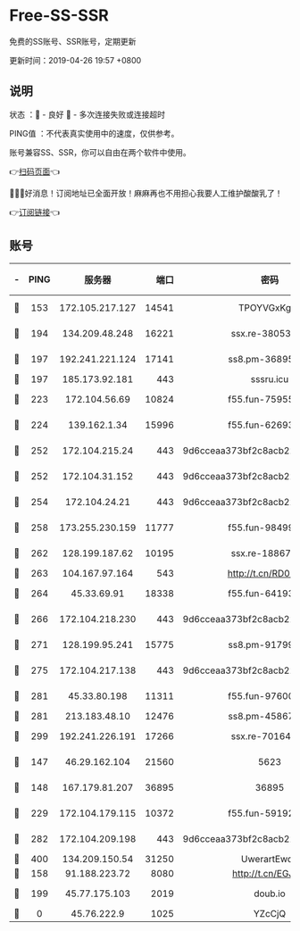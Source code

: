 # Free-SS-SSR

免费的SS账号、SSR账号，定期更新

更新时间：2019-04-26 19:57 +0800

## 说明

状态     ：🙂 - 良好 🙁 - 多次连接失败或连接超时

PING值   ：不代表真实使用中的速度，仅供参考。

账号兼容SS、SSR，你可以自由在两个软件中使用。

👉[扫码页面](https://liesauer.github.io/Free-SS-SSR/)👈

🎉🎉🎉好消息！订阅地址已全面开放！麻麻再也不用担心我要人工维护酸酸乳了！

👉[订阅链接](https://www.liesauer.net/yogurt/subscribe?ACCESS_TOKEN=DAYxR3mMaZAsaqUb)👈

## 账号

|-|PING|服务器|端口|密码|加密方式|区域|
|:----:|:----:|:-----:|-----:|:----:|:----:|:----:|
|🙂|153|172.105.217.127|14541|TPOYVGxKglpi|aes-256-cfb|JP|
|🙂|194|134.209.48.248|16221|ssx.re-38053204|aes-256-cfb|US|
|🙂|197|192.241.221.124|17141|ss8.pm-36895693|aes-256-cfb|US|
|🙂|197|185.173.92.181|443|sssru.icu|rc4-md5|RU|
|🙂|223|172.104.56.69|10824|f55.fun-75955527|aes-256-cfb|SG|
|🙂|224|139.162.1.34|15996|f55.fun-62693899|aes-256-cfb|SG|
|🙂|252|172.104.215.24|443|9d6cceaa373bf2c8acb22e60b6a58be6|aes-256-cfb|US|
|🙂|252|172.104.31.152|443|9d6cceaa373bf2c8acb22e60b6a58be6|aes-256-cfb|US|
|🙂|254|172.104.24.21|443|9d6cceaa373bf2c8acb22e60b6a58be6|aes-256-cfb|US|
|🙂|258|173.255.230.159|11777|f55.fun-98499590|aes-256-cfb|US|
|🙂|262|128.199.187.62|10195|ssx.re-18867296|aes-256-cfb|SG|
|🙂|263|104.167.97.164|543|http://t.cn/RD0D7sx|rc4-md5|CA|
|🙂|264|45.33.69.91|18338|f55.fun-64193387|aes-256-cfb|US|
|🙂|266|172.104.218.230|443|9d6cceaa373bf2c8acb22e60b6a58be6|aes-256-cfb|US|
|🙂|271|128.199.95.241|15775|ss8.pm-91799488|aes-256-cfb|SG|
|🙂|275|172.104.217.138|443|9d6cceaa373bf2c8acb22e60b6a58be6|aes-256-cfb|US|
|🙂|281|45.33.80.198|11311|f55.fun-97600550|aes-256-cfb|US|
|🙂|281|213.183.48.10|12476|ss8.pm-45867021|rc4-md5|RU|
|🙂|299|192.241.226.191|17266|ssx.re-70164154|aes-256-cfb|US|
|🙂|147|46.29.162.104|21560|5623|aes-128-ctr|RU|
|🙂|148|167.179.81.207|36895|36895|aes-256-cfb|JP|
|🙂|229|172.104.179.115|10372|f55.fun-59192456|aes-256-cfb|SG|
|🙂|282|172.104.209.198|443|9d6cceaa373bf2c8acb22e60b6a58be6|aes-256-cfb|US|
|🙂|400|134.209.150.54|31250|UwerartEwqe|chacha20|IN|
|🙁|158|91.188.223.72|8080|http://t.cn/EGJIyrl|rc4-md5|RU|
|🙁|199|45.77.175.103|2019|doub.io|aes-128-ctr|SG|
|🙁|0|45.76.222.9|1025|YZcCjQ|rc4-md5|JP|

